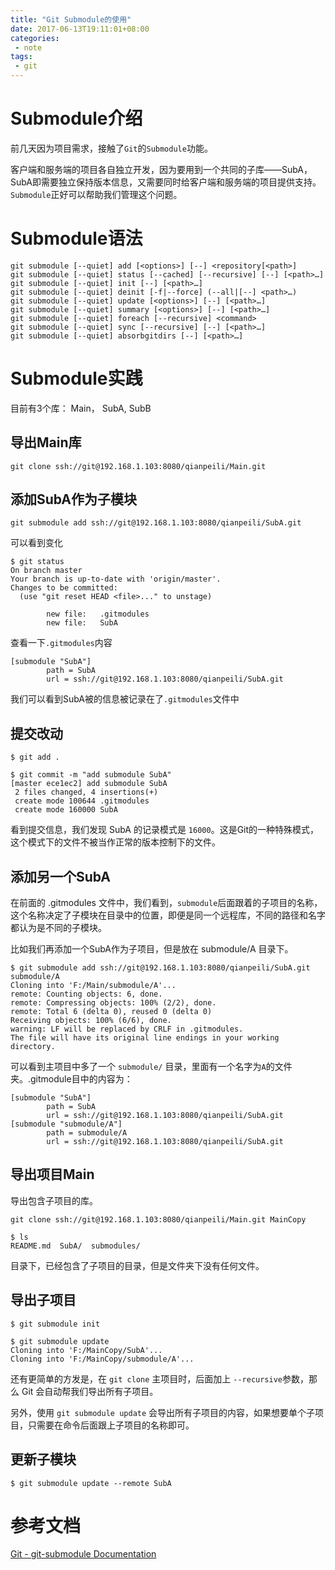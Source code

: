 ```yaml
---
title: "Git Submodule的使用"
date: 2017-06-13T19:11:01+08:00
categories: 
 - note
tags: 
 - git
---
```


# Submodule介绍

前几天因为项目需求，接触了`Git`的`Submodule`功能。

客户端和服务端的项目各自独立开发，因为要用到一个共同的子库——SubA，SubA即需要独立保持版本信息，又需要同时给客户端和服务端的项目提供支持。`Submodule`正好可以帮助我们管理这个问题。

# Submodule语法
	
	git submodule [--quiet] add [<options>] [--] <repository[<path>]
	git submodule [--quiet] status [--cached] [--recursive] [--] [<path>…​]
	git submodule [--quiet] init [--] [<path>…​]
	git submodule [--quiet] deinit [-f|--force] (--all|[--] <path>…​)
	git submodule [--quiet] update [<options>] [--] [<path>…​]
	git submodule [--quiet] summary [<options>] [--] [<path>…​]
	git submodule [--quiet] foreach [--recursive] <command>
	git submodule [--quiet] sync [--recursive] [--] [<path>…​]
	git submodule [--quiet] absorbgitdirs [--] [<path>…​]

# Submodule实践

目前有3个库： Main， SubA, SubB

## 导出Main库

	git clone ssh://git@192.168.1.103:8080/qianpeili/Main.git

## 添加SubA作为子模块

	git submodule add ssh://git@192.168.1.103:8080/qianpeili/SubA.git

可以看到变化

	$ git status
	On branch master
	Your branch is up-to-date with 'origin/master'.
	Changes to be committed:
	  (use "git reset HEAD <file>..." to unstage)
	
	        new file:   .gitmodules
	        new file:   SubA

查看一下`.gitmodules`内容
	
	[submodule "SubA"]
	        path = SubA
	        url = ssh://git@192.168.1.103:8080/qianpeili/SubA.git

我们可以看到SubA被的信息被记录在了`.gitmodules`文件中

## 提交改动


	$ git add .
	
	$ git commit -m "add submodule SubA"
	[master ece1ec2] add submodule SubA
	 2 files changed, 4 insertions(+)
	 create mode 100644 .gitmodules
	 create mode 160000 SubA

看到提交信息，我们发现 SubA 的记录模式是 `16000`。这是Git的一种特殊模式，这个模式下的文件不被当作正常的版本控制下的文件。

## 添加另一个SubA

在前面的 .gitmodules 文件中，我们看到，`submodule`后面跟着的子项目的名称，这个名称决定了子模块在目录中的位置，即便是同一个远程库，不同的路径和名字都认为是不同的子模块。

比如我们再添加一个SubA作为子项目，但是放在 submodule/A 目录下。
	
	$ git submodule add ssh://git@192.168.1.103:8080/qianpeili/SubA.git submodule/A
	Cloning into 'F:/Main/submodule/A'...
	remote: Counting objects: 6, done.
	remote: Compressing objects: 100% (2/2), done.
	remote: Total 6 (delta 0), reused 0 (delta 0)
	Receiving objects: 100% (6/6), done.
	warning: LF will be replaced by CRLF in .gitmodules.
	The file will have its original line endings in your working directory.

可以看到主项目中多了一个 `submodule/` 目录，里面有一个名字为`A`的文件夹。.gitmodule目中的内容为：

	[submodule "SubA"]
	        path = SubA
	        url = ssh://git@192.168.1.103:8080/qianpeili/SubA.git
	[submodule "submodule/A"]
	        path = submodule/A
	        url = ssh://git@192.168.1.103:8080/qianpeili/SubA.git



## 导出项目Main

导出包含子项目的库。

	git clone ssh://git@192.168.1.103:8080/qianpeili/Main.git MainCopy

	$ ls
	README.md  SubA/  submodules/

目录下，已经包含了子项目的目录，但是文件夹下没有任何文件。

## 导出子项目

	$ git submodule init
	
	$ git submodule update
	Cloning into 'F:/MainCopy/SubA'...
	Cloning into 'F:/MainCopy/submodule/A'...

还有更简单的方发是，在 `git clone` 主项目时，后面加上 `--recursive`参数，那么 Git 会自动帮我们导出所有子项目。

另外，使用 `git submodule update` 会导出所有子项目的内容，如果想要单个子项目，只需要在命令后面跟上子项目的名称即可。

## 更新子模块


	$ git submodule update --remote SubA



# 参考文档

[Git - git-submodule Documentation](https://git-scm.com/docs/git-submodule)





